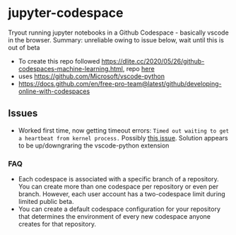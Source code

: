 # jupyter-codespace
Tryout running jupyter notebooks in a Github Codespace - basically vscode in the browser.
Summary: unreliable owing to issue below, wait until this is out of beta

* To create this repo followed https://dlite.cc/2020/05/26/github-codespaces-machine-learning.html, repo [here](https://github.com/whisk-ml/disaster_tweets)
* uses https://github.com/Microsoft/vscode-python
* https://docs.github.com/en/free-pro-team@latest/github/developing-online-with-codespaces

## Issues
* Worked first time, now getting timeout errors: `Timed out waiting to get a heartbeat from kernel process.` Possibly [this issue](https://github.com/microsoft/vscode-python/issues/13365). Solution appears to be up/downgraring the vscode-python extension

### FAQ
* Each codespace is associated with a specific branch of a repository. You can create more than one codespace per repository or even per branch. However, each user account has a two-codespace limit during limited public beta. 
* You can create a default codespace configuration for your repository that determines the environment of every new codespace anyone creates for that repository. 